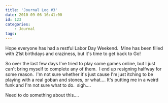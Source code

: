 ```yaml
---
title: 'Journal Log #3'
date: 2010-09-06 16:41:00
id: 123
categories:
	- Journal
tags:
---
```


Hope everyone has had a restful Labor Day Weekend.  Mine has been filled with 21st birthdays and craziness, but it's time to get back to Go!

So over the last few days I've tried to play some games online, but I just can't bring myself to complete any of them.  I end up resigning halfway for some reason.  I'm not sure whether it's just cause I'm just itching to be playing with a real goban and stones, or what.... It's putting me in a weird funk and I'm not sure what to do.  sigh....

Need to do something about this....